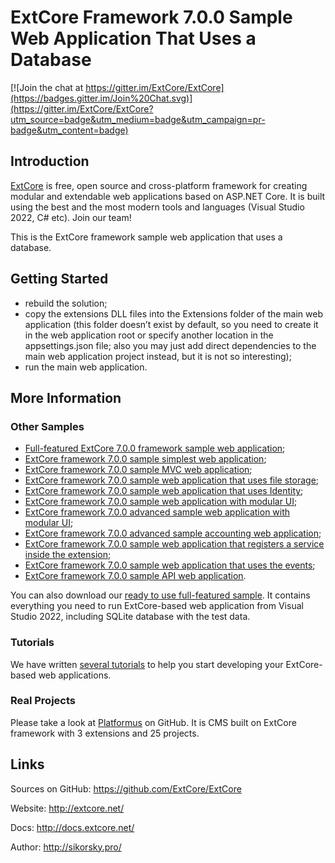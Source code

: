 # ExtCore Framework 7.0.0 Sample Web Application That Uses a Database

[![Join the chat at https://gitter.im/ExtCore/ExtCore](https://badges.gitter.im/Join%20Chat.svg)](https://gitter.im/ExtCore/ExtCore?utm_source=badge&utm_medium=badge&utm_campaign=pr-badge&utm_content=badge)

## Introduction

[ExtCore](https://github.com/ExtCore/ExtCore) is free, open source and cross-platform framework for creating
modular and extendable web applications based on ASP.NET Core. It is built using the best and the most modern
tools and languages (Visual Studio 2022, C# etc). Join our team!

This is the ExtCore framework sample web application that uses a database.

## Getting Started

* rebuild the solution;
* copy the extensions DLL files into the Extensions folder of the main web application (this folder doesn’t exist by default,
so you need to create it in the web application root or specify another location in the appsettings.json file; also you may just
add direct dependencies to the main web application project instead, but it is not so interesting);
* run the main web application.

## More Information

### Other Samples

* [Full-featured ExtCore 7.0.0 framework sample web application](https://github.com/ExtCore/ExtCore-Sample);
* [ExtCore framework 7.0.0 sample simplest web application](https://github.com/ExtCore/ExtCore-Sample-Simplest);
* [ExtCore framework 7.0.0 sample MVC web application](https://github.com/ExtCore/ExtCore-Sample-Mvc);
* [ExtCore framework 7.0.0 sample web application that uses file storage](https://github.com/ExtCore/ExtCore-Sample-FileStorage);
* [ExtCore framework 7.0.0 sample web application that uses Identity](https://github.com/ExtCore/ExtCore-Sample-Identity);
* [ExtCore framework 7.0.0 sample web application with modular UI](https://github.com/ExtCore/ExtCore-Sample-Modular-Ui);
* [ExtCore framework 7.0.0 advanced sample web application with modular UI](https://github.com/ExtCore/ExtCore-Sample-Modular-Ui-Adv);
* [ExtCore framework 7.0.0 advanced sample accounting web application](https://github.com/ExtCore/ExtCore-Sample-Accounting);
* [ExtCore framework 7.0.0 sample web application that registers a service inside the extension](https://github.com/ExtCore/ExtCore-Sample-Service);
* [ExtCore framework 7.0.0 sample web application that uses the events](https://github.com/ExtCore/ExtCore-Sample-Events);
* [ExtCore framework 7.0.0 sample API web application](https://github.com/ExtCore/ExtCore-Sample-Api).

You can also download our [ready to use full-featured sample](http://extcore.net/files/ExtCore-Sample-7.0.0.zip).
It contains everything you need to run ExtCore-based web application from Visual Studio 2022, including SQLite
database with the test data.

### Tutorials

We have written [several tutorials](http://docs.extcore.net/en/latest/getting_started/index.html)
to help you start developing your ExtCore-based web applications.

### Real Projects

Please take a look at [Platformus](https://github.com/Platformus/Platformus) on GitHub. It is CMS
built on ExtCore framework with 3 extensions and 25 projects.

## Links

Sources on GitHub: https://github.com/ExtCore/ExtCore

Website: http://extcore.net/

Docs: http://docs.extcore.net/

Author: http://sikorsky.pro/